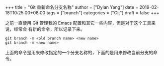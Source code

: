 +++
title = "Git 重新命名分支名称"
author = ["Dylan Yang"]
date = 2019-02-18T10:25:00+08:00
tags = ["branch"]
categories = ["Git"]
draft = false
+++

之前一直使用 Git 管理我的 Emacs 配置和其它一些内容，但是对于这个工具来说，经常会
有新的命令，所以记录下来。

```shell
git branch -m <old branch name> <new name>
git branch -m <new name>
```

上面的命令是用来修改指定的一个分支名称的，下面的是用来修改当前分支的命令。
